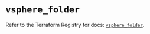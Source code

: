 # `vsphere_folder`

Refer to the Terraform Registry for docs: [`vsphere_folder`](https://registry.terraform.io/providers/vmware/vsphere/2.15.0/docs/resources/folder).
